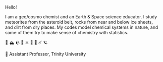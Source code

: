 Hello! 

I am a geo/cosmo chemist and an Earth & Space science educator. 
I study meteorites from the asteroid belt, rocks from near and below ice sheets, and dirt from dry places.
My codes model chemical systems in nature, and some of them try to make sense of chemistry with statistics. 

🧊 🏔️ 🪨  🧪 ⚛️ 🧮 🌟 ☄️ 🪐

📍 Assistant Professor, Trinity University







